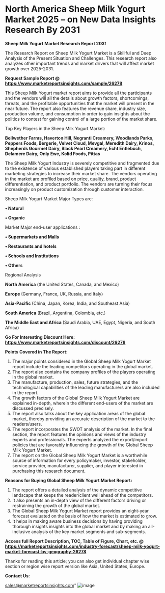  # North America Sheep Milk Yogurt Market 2025 – on New Data Insights Research By 2031

<strong>Sheep Milk Yogurt Market Research Report 2031</strong>

The Research Report on Sheep Milk Yogurt Market is a Skillful and Deep Analysis of the Present Situation and Challenges. This research report also analyzes other important trends and market drivers that will affect market growth over 2025-2031.

<strong>Request Sample Report @ <a href=https://www.marketreportsinsights.com/sample/26278>https://www.marketreportsinsights.com/sample/26278</a></strong>

This Sheep Milk Yogurt market report aims to provide all the participants and the vendors will all the details about growth factors, shortcomings, threats, and the profitable opportunities that the market will present in the near future. The report also features the revenue share, industry size, production volume, and consumption in order to gain insights about the politics to contest for gaining control of a large portion of the market share.

Top Key Players in the Sheep Milk Yogurt Market:

<strong>Bellwether Farms, Haverton Hill, Negranti Creamery, Woodlands Parks, Peppers Foods, Bergerie, Velvet Cloud, Mevgal, Meredith Dairy, Krinos, Shepherds Gourmet Dairy, Black Pearl Creamery, Echt Entlebuch, Delamere Dairy, Only Ewe, Kolid Foods, Pittas</strong>

The Sheep Milk Yogurt Industry is severely competitive and fragmented due to the existence of various established players taking part in different marketing strategies to increase their market share. The vendors operating in the market are profiled based on price, quality, brand, product differentiation, and product portfolio. The vendors are turning their focus increasingly on product customization through customer interaction.

Sheep Milk Yogurt Market Major Types are:

<strong>• Natural

• Organic</strong>

Market Major end-user applications :

<strong>• Supermarkets and Malls

• Restaurants and hotels

• Schools and Institutions

• Others</strong>

Regional Analysis

</u><strong><b>North America</b></strong> (the United States, Canada, and Mexico)

<strong><b>Europe </b></strong>(Germany, France, UK, Russia, and Italy)

<strong><b>Asia-Pacific</b></strong> (China, Japan, Korea, India, and Southeast Asia)

<strong><b>South America</b></strong> (Brazil, Argentina, Colombia, etc.)

<strong><b>The Middle East and Africa</b></strong> (Saudi Arabia, UAE, Egypt, Nigeria, and South Africa)

<strong>Go For Interesting Discount Here: <a href=https://www.marketreportsinsights.com/discount/26278>https://www.marketreportsinsights.com/discount/26278</a></strong>

<strong>Points Covered in The Report:</strong>
<ol>
  <li>The major points considered in the Global Sheep Milk Yogurt Market report include the leading competitors operating in the global market.</li>
  <li>The report also contains the company profiles of the players operating in the global market.</li>
  <li>The manufacture, production, sales, future strategies, and the technological capabilities of the leading manufacturers are also included in the report.</li>
  <li>The growth factors of the Global Sheep Milk Yogurt Market are explained in-depth, wherein the different end-users of the market are discussed precisely.</li>
  <li>The report also talks about the key application areas of the global market, thereby providing an accurate description of the market to the readers/users.</li>
  <li>The report incorporates the SWOT analysis of the market. In the final section, the report features the opinions and views of the industry experts and professionals. The experts analyzed the export/import policies that are favorably influencing the growth of the Global Sheep Milk Yogurt Market.</li>
  <li>The report on the Global Sheep Milk Yogurt Market is a worthwhile source of information for every policymaker, investor, stakeholder, service provider, manufacturer, supplier, and player interested in purchasing this research document.</li>
</ol>
<strong>Reasons for Buying Global Sheep Milk Yogurt Market Report:</strong>

<ol>
  <li>The report offers a detailed analysis of the dynamic competitive landscape that keeps the reader/client well ahead of the competitors.</li>
  <li>It also presents an in-depth view of the different factors driving or restraining the growth of the global market.</li>
  <li>The Global Sheep Milk Yogurt Market report provides an eight-year forecast evaluated on the basis of how the market is estimated to grow.</li>
  <li>It helps in making aware business decisions by having providing thorough insights insights into the global market and by making an all-inclusive analysis of the key market segments and sub-segments.</li>
</ol>
<strong>Access full Report Description, TOC, Table of Figure, Chart, etc. @ <a href=https://marketreportsinsights.com/industry-forecast/sheep-milk-yogurt-market-forecast-by-geography-26278>https://marketreportsinsights.com/industry-forecast/sheep-milk-yogurt-market-forecast-by-geography-26278</a></strong>


Thanks for reading this article; you can also get individual chapter wise section or region wise report version like Asia, United States, Europe.

<strong>Contact Us:</strong>

sales@marketreportsinsights.com"
![image](https://github.com/user-attachments/assets/e7dadba1-dfa0-4fd4-806a-842929760961)
